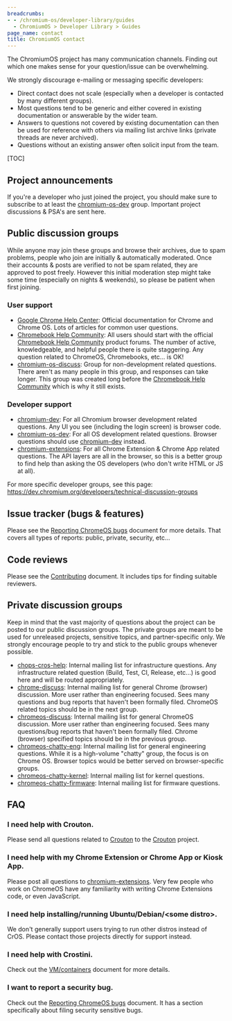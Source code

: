 ```yaml
---
breadcrumbs:
- - /chromium-os/developer-library/guides
  - ChromiumOS > Developer Library > Guides
page_name: contact
title: ChromiumOS contact
---
```


The ChromiumOS project has many communication channels.
Finding out which one makes sense for your question/issue can be overwhelming.

We strongly discourage e-mailing or messaging specific developers:

*   Direct contact does not scale (especially when a developer is contacted by
    many different groups).
*   Most questions tend to be generic and either covered in existing
    documentation or answerable by the wider team.
*   Answers to questions not covered by existing documentation can then be used
    for reference with others via mailing list archive links (private threads
    are never archived).
*   Questions without an existing answer often solicit input from the team.

[TOC]

## Project announcements

If you're a developer who just joined the project, you should make sure to
subscribe to at least the [chromium-os-dev] group.
Important project discussions & PSA's are sent here.

## Public discussion groups

While anyone may join these groups and browse their archives, due to spam
problems, people who join are initially & automatically moderated.
Once their accounts & posts are verified to not be spam related, they are
approved to post freely.
However this initial moderation step might take some time (especially on
nights & weekends), so please be patient when first joining.

### User support

*   [Google Chrome Help Center]: Official documentation for Chrome and Chrome
    OS.  Lots of articles for common user questions.
*   [Chromebook Help Community]: All users should start with the official
    [Chromebook Help Community] product forums.  The number of active,
    knowledgeable, and helpful people there is quite staggering.
    Any question related to ChromeOS, Chromebooks, etc... is OK!
*   [chromium-os-discuss]: Group for non-development related questions.  There
    aren't as many people in this group, and responses can take longer.  This
    group was created long before the [Chromebook Help Community] which is why
    it still exists.

### Developer support

*   [chromium-dev]: For all Chromium browser development related questions.
    Any UI you see (including the login screen) is browser code.
*   [chromium-os-dev]: For all OS development related questions.  Browser
    questions should use [chromium-dev] instead.
*   [chromium-extensions]: For all Chrome Extension & Chrome App related
    questions.  The API layers are all in the browser, so this is a better
    group to find help than asking the OS developers (who don't write HTML
    or JS at all).

For more specific developer groups, see this page:
https://dev.chromium.org/developers/technical-discussion-groups

## Issue tracker (bugs & features)

Please see the [Reporting ChromeOS bugs] document for more details.
That covers all types of reports: public, private, security, etc...

## Code reviews

Please see the [Contributing](/chromium-os/developer-library/guides/development/contributing/#reviewers) document.
It includes tips for finding suitable reviewers.

## Private discussion groups

Keep in mind that the vast majority of questions about the project can be posted
to our public discussion groups.
The private groups are meant to be used for unreleased projects, sensitive
topics, and partner-specific only.
We strongly encourage people to try and stick to the public groups whenever
possible.

*   [chops-cros-help]: Internal mailing list for infrastructure questions.  Any
    infrastructure related question (Build, Test, CI, Release, etc...) is good
    here and will be routed appropriately.
*   [chrome-discuss]: Internal mailing list for general Chrome (browser)
    discussion.  More user rather than engineering focused.  Sees many questions
    and bug reports that haven't been formally filed.  ChromeOS related topics
    should be in the next group.
*   [chromeos-discuss]: Internal mailing list for general ChromeOS discussion.
    More user rather than engineering focused.  Sees many questions/bug reports
    that haven't been formally filed.  Chrome (browser) specified topics should
    be in the previous group.
*   [chromeos-chatty-eng]: Internal mailing list for general engineering
    questions. While it is a high-volume "chatty" group, the focus is on Chrome
    OS. Browser topics would be better served on browser-specific groups.
*   [chromeos-chatty-kernel]: Internal mailing list for kernel questions.
*   [chromeos-chatty-firmware]: Internal mailing list for firmware questions.


## FAQ

### I need help with Crouton.

Please send all questions related to [Crouton] to the [Crouton] project.

### I need help with my Chrome Extension or Chrome App or Kiosk App.

Please post all questions to [chromium-extensions].
Very few people who work on ChromeOS have any familiarity with writing Chrome
Extensions code, or even JavaScript.

### I need help installing/running Ubuntu/Debian/\<some distro\>.

We don't generally support users trying to run other distros instead of CrOS.
Please contact those projects directly for support instead.

### I need help with Crostini.

Check out the [VM/containers] document for more details.

### I want to report a security bug.

Check out the [Reporting ChromeOS bugs] document.
It has a section specifically about filing security sensitive bugs.


[chops-cros-help]: http://g/chops-cros-help
[chrome-discuss]: http://g/chrome-discuss
[chromeos-chatty-eng]: http://g/chromeos-chatty-eng
[chromeos-chatty-kernel]: http://g/chromeos-chatty-kernel
[chromeos-chatty-firmware]: http://g/chromeos-chatty-firmware
[chromeos-discuss]: http://g/chromeos-discuss
[chromium-dev]: https://groups.google.com/a/chromium.org/group/chromium-dev
[chromium-extensions]: https://groups.google.com/a/chromium.org/group/chromium-extensions
[chromium-os-dev]: https://groups.google.com/a/chromium.org/group/chromium-os-dev
[chromium-os-discuss]: https://groups.google.com/a/chromium.org/group/chromium-os-discuss
[Chromebook Help Community]: https://support.google.com/chromebook/community/
[Crouton]: https://github.com/dnschneid/crouton
[Google Chrome Help Center]: https://www.google.com/support/chrome/
[Report a problem or send feedback]: https://support.google.com/chromebook/answer/2982029
[Reporting a Crash Bug]: https://dev.chromium.org/for-testers/bug-reporting-guidelines/reporting-crash-bug
[Reporting ChromeOS bugs]: /chromium-os/developer-library/guides/bugs/reporting-bugs/
[VM/containers]: /chromium-os/developer-library/guides/containers/containers-and-vms/
